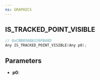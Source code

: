 ```yaml
---
ns: GRAPHICS
---
```

## IS_TRACKED_POINT_VISIBLE

```c
// 0xCBB056BA159FB48D
Any IS_TRACKED_POINT_VISIBLE(Any p0);
```

## Parameters
* **p0**:
